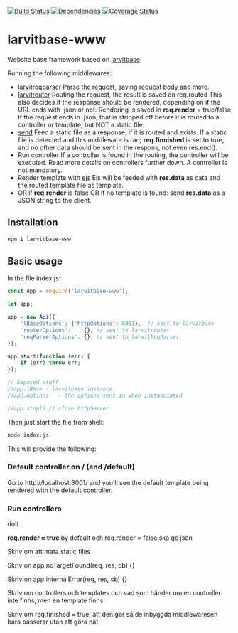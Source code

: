 [![Build Status](https://travis-ci.org/larvit/larvitbase-www.svg)](https://travis-ci.org/larvit/larvitbase-www) [![Dependencies](https://david-dm.org/larvit/larvitbase-www.svg)](https://david-dm.org/larvit/larvitbase-www.svg)
[![Coverage Status](https://coveralls.io/repos/github/larvit/larvitbase-www/badge.svg)](https://coveralls.io/github/larvit/larvitbase-www)

# larvitbase-www

Website base framework based on [larvitbase](https://github.com/larvit/larvitbase)

Running the following middlewares:

* [larvitreqparser](https://github.com/larvit/larvitreqparser)
    Parse the request, saving request body and more.
* [larvitrouter](https://github.com/larvit/larvitrouter)
    Routing the request, the result is saved on req.routed
    This also decides if the response should be rendered, depending on if the URL ends with .json or not.
    Rendering is saved in __req.render__ = true/false
    If the request ends in .json, that is stripped off before it is routed to a controller or template, but NOT a static file.
* [send](https://github.com/pillarjs/send)
    Feed a static file as a response, if it is routed and exists.
    If a static file is detected and this middleware is ran; __req.finnished__ is set to true, and no other data should be sent in the respons, not even res.end().
* Run controller
    If a controller is found in the routing, the controller will be executed. Read more details on controllers further down. A controller is not mandatory.
* Render template with [ejs](https://github.com/mde/ejs)
    Ejs will be feeded with __res.data__ as data and the routed template file as template.
* OR if __req.render__ is false OR if no template is found:
    send __res.data__ as a JSON string to the client.

## Installation

```bash
npm i larvitbase-www
```

## Basic usage

In the file index.js:

```javascript
const App = require('larvitbase-www');

let app;

app = new Api({
	'lBaseOptions':	{'httpOptions': 8001},	// sent to larvitbase
	'routerOptions':	{},	// sent to larvitrouter
	'reqParserOptions': {}, // sent to larvitReqParser
});

app.start(function (err) {
	if (err) throw err;
});

// Exposed stuff
//app.lBase	- larvitbase instance
//app.options	- the options sent in when instanciated

//app.stop() // close httpServer
```

Then just start the file from shell:

```bash
node index.js
```

This will provide the following:

### Default controller on / (and /default)

Go to http://localhost:8001/ and you'll see the default template being rendered with the default controller.

### Run controllers

doit

**req.render = true** by default och req.render = false ska ge json

Skriv om att mata static files

Skriv on app.noTargetFound(req, res, cb) {}

Skriv on app.internalError(req, res, cb) {}

Skriv om controllers och templates och vad som händer om en controller inte finns, men en template finns

Skriv om req.finished = true, att den gör så de inbyggda middlewaresen bara passerar utan att göra nåt

